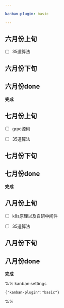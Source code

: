 ```yaml
---

kanban-plugin: basic

---
```


## 六月份上旬

- [ ] 35道算法


## 六月份下旬



## 六月份done

**完成**


## 七月份上旬

- [ ] grpc源码
- [ ] 35道算法


## 七月份下旬



## 七月份done

**完成**


## 八月份上旬

- [ ] k8s原理以及自研中间件
- [ ] 35道算法


## 八月份下旬



## 八月份done

**完成**




%% kanban:settings
```
{"kanban-plugin":"basic"}
```
%%